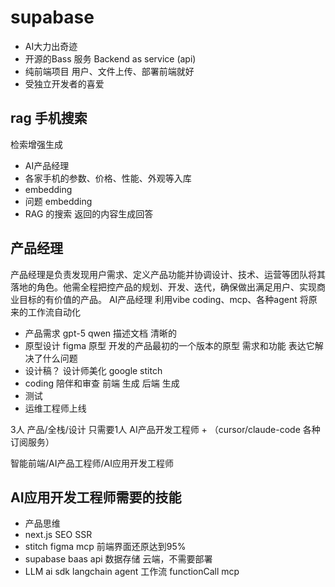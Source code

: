 # supabase

- AI大力出奇迹
- 开源的Bass 服务
    Backend as service (api)
- 纯前端项目
    用户、文件上传、部署前端就好
- 受独立开发者的喜爱

## rag 手机搜索
检索增强生成
- AI产品经理
- 各家手机的参数、价格、性能、外观等入库
- embedding
- 问题 embedding
- RAG 的搜索 返回的内容生成回答

## 产品经理
产品经理是负责发现用户需求、定义产品功能并协调设计、技术、运营等团队将其落地的角色。他需全程把控产品的规划、开发、迭代，确保做出满足用户、实现商业目标的有价值的产品。
AI产品经理 利用vibe coding、mcp、各种agent 将原来的工作流自动化
- 产品需求
    gpt-5 qwen
    描述文档  清晰的
- 原型设计
    figma 原型
    开发的产品最初的一个版本的原型
    需求和功能  表达它解决了什么问题
- 设计稿？
    设计师美化
    google stitch
- coding 陪伴和审查
    前端  生成
    后端  生成
- 测试
- 运维工程师上线

3人  产品/全栈/设计
只需要1人  AI产品开发工程师 + （cursor/claude-code 各种订阅服务）

智能前端/AI产品工程师/AI应用开发工程师

## AI应用开发工程师需要的技能
- 产品思维
- next.js SEO SSR
- stitch figma mcp
    前端界面还原达到95%
- supabase 
    baas api 数据存储 云端，不需要部署
- LLM
    ai sdk
    langchain
    agent
    工作流
    functionCall
    mcp